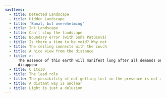 ```yaml
---
navItems:
  - title: Detected Landscape
  - title: Hidden Landscape
  - title: 'Banal, but overwhelming'
  - title: Ink Landscape
  - title: Can't stop the landscape
  - title: Boundary error (with Soňa Patúcová)
  - title: Is there a time to be void? Why not
  - title: The ceiling connects with the couch
  - title: A nice view from the distance
  - title: >-
      The essence of this earth will manifest long after all demands on it
      disappear
  - title: C 1to30
  - title: The lead role
  - title: The possibility of not getting lost in the presence is not really real
  - title: A distant way is unclear
  - title: Light is just a delusion
---
```

